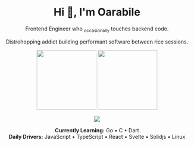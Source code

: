 <h1 align="center">Hi 👋, I'm Oarabile</h1>

<p align="center">
  Frontend Engineer who <sub>occasionally</sub> touches backend code.
</p>

<p align="center">
  Distrohopping addict building performant software between rice sessions.
</p>

<p align="center">
  <img src="https://github-readme-stats.vercel.app/api?username=oarabilekoore&show_icons=true&hide_border=true&title_color=3DDC84&icon_color=3DDC84&text_color=ffffee&bg_color=00000000&border_radius=12" height="160"/>
  <img src="https://github-readme-streak-stats.herokuapp.com?user=oarabilekoore&hide_border=true&background=00000000&ring=3DDC84&fire=3DDC84&currStreakLabel=ffffff&currStreakNum=3DDC84&dates=cccccc&sideNums=3DDC84&sideLabels=ffffff" height="160"/>
</p>

<p align="center">
  <img src="https://skillicons.dev/icons?i=js,ts,react,svelte,solidjs,go,dart,c,linux,github,tailwind,vite&theme=dark" />
</p>

<div align="center">

**Currently Learning:** Go • C • Dart  
**Daily Drivers:** JavaScript • TypeScript • React • Svelte • Solidjs • Linux 

</div>
